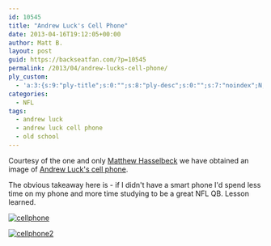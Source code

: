 ```yaml
---
id: 10545
title: "Andrew Luck's Cell Phone"
date: 2013-04-16T19:12:05+00:00
author: Matt B.
layout: post
guid: https://backseatfan.com/?p=10545
permalink: /2013/04/andrew-lucks-cell-phone/
ply_custom:
  - 'a:3:{s:9:"ply-title";s:0:"";s:8:"ply-desc";s:0:"";s:7:"noindex";N;}'
categories:
  - NFL
tags:
  - andrew luck
  - andrew luck cell phone
  - old school
---
```


<div class="entry">
  <p>
    Courtesy of the one and only <a href="https://twitter.com/Hasselbeck">Matthew Hasselbeck</a> we have obtained an image of <a href="https://twitter.com/Hasselbeck/status/324309407368351746">Andrew Luck's cell phone</a>.
  </p>

  <p>
    The obvious takeaway here is - if I didn't have a smart phone I'd spend less time on my phone and more time studying to be a great NFL QB. Lesson learned.
  </p>

  <p>
    <a href="http://twitpic.com/cjv4ez"><img class="aligncenter size-full wp-image-10546" alt="cellphone" src="/images/2013/04/cellphone.jpg" width="360" height="640" srcset="/images/2013/04/cellphone.jpg 360w, /images/2013/04/cellphone-168x300.jpg 168w" sizes="(max-width: 360px) 100vw, 360px" /></a>
  </p>

  <p>
    <a href="http://twitpic.com/cjv4hz"><img class="aligncenter size-full wp-image-10549" alt="cellphone2" src="/images/2013/04/cellphone2.jpg" width="600" height="337" srcset="/images/2013/04/cellphone2.jpg 600w, /images/2013/04/cellphone2-300x168.jpg 300w" sizes="(max-width: 600px) 100vw, 600px" /></a>
  </p>
</div>

